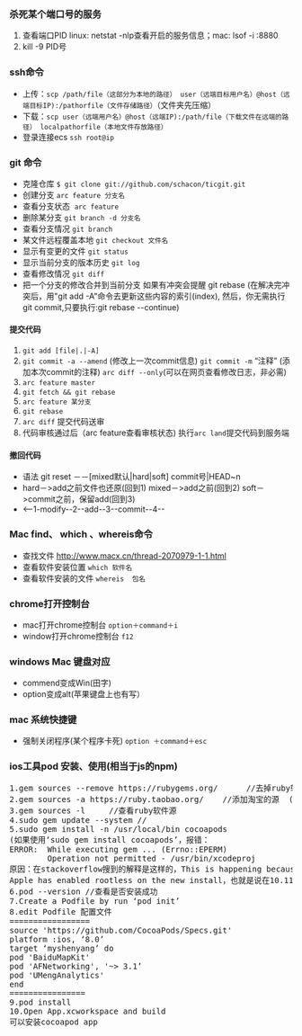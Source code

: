 
### 杀死某个端口号的服务
1. 查看端口PID linux: netstat -nlp查看开启的服务信息；mac: lsof -i :8880
2. kill -9 PID号

### ssh命令
* 上传：`scp /path/file（这部分为本地的路径） user（远端目标用户名）@host（远端目标IP):/pathorfile（文件存储路径）`（文件夹先压缩）
* 下载：`scp user（远端用户名）@host（远端IP):/path/file（下载文件在远端的路径） localpathorfile（本地文件存放路径）`
* 登录连接ecs `ssh root@ip`

### git 命令
* 克隆仓库 `$ git clone git://github.com/schacon/ticgit.git`
* 创建分支 `arc feature 分支名 `
* 查看分支状态  `arc feature`
* 删除某分支 `git branch -d 分支名`
* 查看分支情况 `git branch`
* 某文件远程覆盖本地 `git checkout 文件名`
* 显示有变更的文件 `git status `
* 显示当前分支的版本历史 `git log `
* 查看修改情况 `git diff `
* 把一个分支的修改合并到当前分支 如果有冲突会提醒 git rebase (在解决完冲突后，用"git add -A"命令去更新这些内容的索引(index), 然后，你无需执行 git commit,只要执行:git rebase --continue)

#### 提交代码
1. `git add [file|.|-A] `
2. `git commit -a --amend` (修改上一次commit信息) `git commit -m` “注释” (添加本次commit的注释) `arc diff --only`(可以在网页查看修改日志，非必需)
3. `arc feature master`
4. `git fetch && git rebase`
5. `arc feature 某分支` 
6. `git rebase`
7. `arc diff` 提交代码送审
8. 代码审核通过后（arc feature查看审核状态) 执行`arc land`提交代码到服务端

#### 撤回代码
* 语法 git reset －－[mixed默认|hard|soft] commit号|HEAD~n
* hard－>add之前文件也还原(回到1) mixed－>add之前(回到2) soft－>commit之前，保留add(回到3)
* <--1-modify--2--add--3--commit--4-- 

### Mac find、 which 、whereis命令
* 查找文件 http://www.macx.cn/thread-2070979-1-1.html
* 查看软件安装位置 `which 软件名`
* 查看软件安装的文件 `whereis  包名`

### chrome打开控制台
* mac打开chrome控制台 `option＋command＋i`
* window打开chrome控制台 `f12`

### windows Mac 键盘对应
* commend变成Win(田字) 
* option变成alt(苹果键盘上也有写）

### mac 系统快捷键
* 强制关闭程序(某个程序卡死) `option ＋command＋esc`

### ios工具pod 安装、使用(相当于js的npm)
<pre>
1.gem sources --remove https://rubygems.org/      //去掉ruby软件源
2.gem sources -a https://ruby.taobao.org/    //添加淘宝的源  (谢谢提醒修改。)
3.gem sources -l     //查看ruby软件源
4.sudo gem update --system //
5.sudo gem install -n /usr/local/bin cocoapods
(如果使用‘sudo gem install cocoapods’，报错：
ERROR:  While executing gem ... (Errno::EPERM)
        Operation not permitted - /usr/bin/xcodeproj
原因：在stackoverflow搜到的解释是这样的，This is happening because 
Apple has enabled rootless on the new install，也就是说在10.11系统上苹果已经启用无根的安装。)
6.pod --version //查看是否安装成功
7.Create a Podfile by run ‘pod init’
8.edit Podfile 配置文件
=================
source 'https://github.com/CocoaPods/Specs.git'
platform :ios, ‘8.0’
target ‘myshenyang’ do
pod 'BaiduMapKit'
pod 'AFNetworking', '~> 3.1’
pod 'UMengAnalytics'
end
================
9.pod install
10.Open App.xcworkspace and build
可以安装cocoapod app
</pre>
